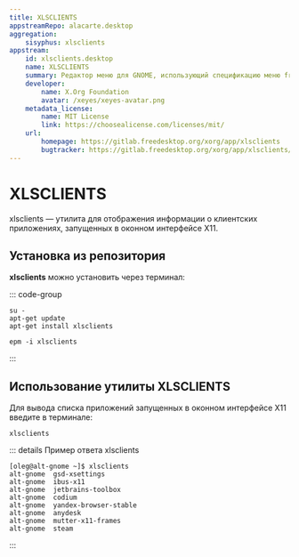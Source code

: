 ```yaml
---
title: XLSCLIENTS
appstreamRepo: alacarte.desktop
aggregation:
    sisyphus: xlsclients
appstream:
    id: xlsclients.desktop
    name: XLSCLIENTS
    summary: Редактор меню для GNOME, использующий спецификацию меню freedesktop.org.
    developer:
        name: X.Org Foundation
        avatar: /xeyes/xeyes-avatar.png
    metadata_license:
        name: MIT License
        link: https://choosealicense.com/licenses/mit/
    url:
        homepage: https://gitlab.freedesktop.org/xorg/app/xlsclients
        bugtracker: https://gitlab.freedesktop.org/xorg/app/xlsclients/issues
---
```


# XLSCLIENTS

xlsclients — утилита для отображения информации о клиентских приложениях, запущенных в оконном интерфейсе X11.

## Установка из репозитория

**xlsclients** можно установить через терминал:

::: code-group

```shell[apt-get]
su -
apt-get update
apt-get install xlsclients
```

```shell[epm]
epm -i xlsclients
```

:::

## Использование утилиты XLSCLIENTS

Для вывода списка приложений запущенных в оконном интерфейсе X11 введите в терминале:

```shell
xlsclients
```

::: details Пример ответа xlsclients

```shell
[oleg@alt-gnome ~]$ xlsclients
alt-gnome  gsd-xsettings
alt-gnome  ibus-x11
alt-gnome  jetbrains-toolbox
alt-gnome  codium
alt-gnome  yandex-browser-stable
alt-gnome  anydesk
alt-gnome  mutter-x11-frames
alt-gnome  steam
```

:::
